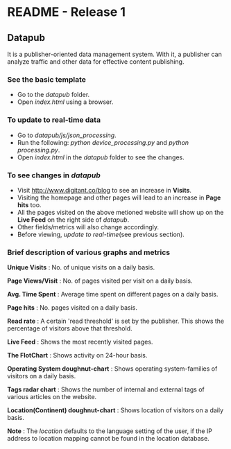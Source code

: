 # README - Release 1
## Datapub

It is a publisher-oriented data management system. With it, a publisher can
analyze traffic and other data for effective content publishing.

### See the basic template

* Go to the *datapub* folder.
* Open *index.html* using a browser.

### To update to real-time data

* Go to *datapub/js/json_processing*.
* Run the following: *python device_processing.py* and *python processing.py*.
* Open *index.html* in the *datapub* folder to see the changes.

### To see changes in *datapub*

* Visit <http://www.digitant.co/blog> to see an increase in __Visits__.
* Visiting the homepage and other pages will lead to an increase in
  __Page hits__ too.
* All the pages visited on the above metioned website will show up on the
  __Live Feed__ on the right side of *datapub*.
* Other fields/metrics will also change accordingly.
* Before viewing, *update to real-time*(see previous section).

### Brief description of various graphs and metrics

__Unique Visits__ : No. of unique visits on a daily basis.

__Page Views/Visit__ : No. of pages visited per visit on a daily basis.

__Avg. Time Spent__ : Average time spent on different pages on a daily basis.

__Page hits__ : No. pages visited on a daily basis.

__Read rate__ : A certain 'read threshold' is set by the publisher. This shows
                the percentage of visitors above that threshold.

__Live Feed__ : Shows the most recently visited pages.

__The FlotChart__ : Shows activity on 24-hour basis.

__Operating System doughnut-chart__ : Shows operating system-families of
					                  visitors on a daily basis.

__Tags radar chart__ : Shows the number of internal and external tags of
					   various articles on the website.

__Location(Continent) doughnut-chart__ : Shows location of visitors on a daily
                                    basis.


 __Note__ : The *location* defaults to the language setting of the user, if the
           IP address to location mapping cannot be found in the location
           database.


